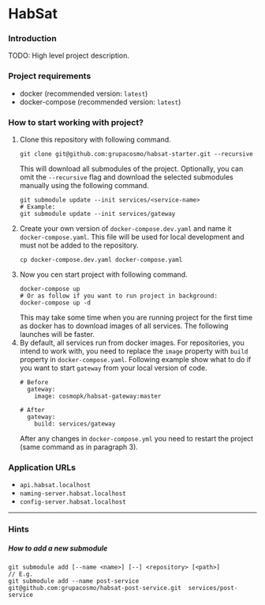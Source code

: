 # HabSat

### Introduction

TODO: High level project description.

### Project requirements

* docker (recommended version: `latest`)
* docker-compose (recommended version: `latest`)
<!-- * make (recommended version: `latest`) -->

### How to start working with project?

1. Clone this repository with following command.  
    ```shell
    git clone git@github.com:grupacosmo/habsat-starter.git --recursive
    ```
   This will download all submodules of the project. Optionally, you can omit the `--recursive` flag and download
   the selected submodules manually using the following command.
   ```shell
   git submodule update --init services/<service-name>
   # Example:
   git submodule update --init services/gateway
   ```
2. Create your own version of `docker-compose.dev.yaml` and name it `docker-compose.yaml`.
   This file will be used for local development and must not be added to the repository.
   ```shell
   cp docker-compose.dev.yaml docker-compose.yaml
   ```
3. Now you cen start project with following command.
   ```shell
   docker-compose up
   # Or as follow if you want to run project in background:
   docker-compose up -d
   ```
   This may take some time when you are running project for the first time as docker has to download images of all 
   services. The following launches will be faster.
4. By default, all services run from docker images. For repositories, you intend to work with, you need to replace 
   the `image` property with `build` property in `docker-compose.yaml`. Following example show what to do if you want 
   to start `gateway` from your local version of code. 
   ```shell
   # Before
     gateway:
       image: cosmopk/habsat-gateway:master
   
   # After
     gateway:
       build: services/gateway
   ```
   After any changes in `docker-compose.yml` you need to restart the project (same command as in paragraph 3).

### Application URLs

* `api.habsat.localhost`
* `naming-server.habsat.localhost`
* `config-server.habsat.localhost`

---

### Hints

##### How to add a new submodule

```shell
git submodule add [--name <name>] [--] <repository> [<path>]
// E.g.
git submodule add --name post-service git@github.com:grupacosmo/habsat-post-service.git  services/post-service
```
